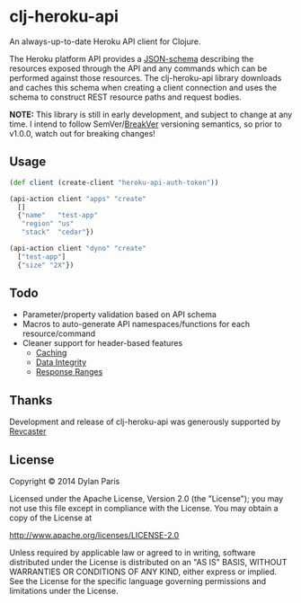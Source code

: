 # clj-heroku-api

An always-up-to-date Heroku API client for Clojure.

The Heroku platform API provides a [JSON-schema](http://json-schema.org/) describing
the resources exposed through the API and any commands which can be performed against those
resources. The clj-heroku-api library downloads and caches this schema when creating a client
connection and uses the schema to construct REST resource paths and request bodies.

**NOTE:** This library is still in early development, and subject to change at any time.
I intend to follow SemVer/[BreakVer](https://github.com/ptaoussanis/encore/blob/master/BREAK-VERSIONING.md)
versioning semantics, so prior to v1.0.0, watch out for breaking changes!


## Usage

```clojure
(def client (create-client "heroku-api-auth-token"))

(api-action client "apps" "create"
  []
  {"name"   "test-app"
   "region" "us"
   "stack"  "cedar"})

(api-action client "dyno" "create"
  ["test-app"]
  {"size" "2X"})

```


## Todo

* Parameter/property validation based on API schema
* Macros to auto-generate API namespaces/functions for each resource/command
* Cleaner support for header-based features
  * [Caching](https://devcenter.heroku.com/articles/platform-api-reference#caching)
  * [Data Integrity](https://devcenter.heroku.com/articles/platform-api-reference#data-integrity)
  * [Response Ranges](https://devcenter.heroku.com/articles/platform-api-reference#ranges)


## Thanks

Development and release of clj-heroku-api was generously supported by [Revcaster](https://revcaster.com/)


## License

Copyright © 2014 Dylan Paris

Licensed under the Apache License, Version 2.0 (the "License");
you may not use this file except in compliance with the License.
You may obtain a copy of the License at

http://www.apache.org/licenses/LICENSE-2.0

Unless required by applicable law or agreed to in writing, software
distributed under the License is distributed on an "AS IS" BASIS,
WITHOUT WARRANTIES OR CONDITIONS OF ANY KIND, either express or implied.
See the License for the specific language governing permissions and
limitations under the License.
